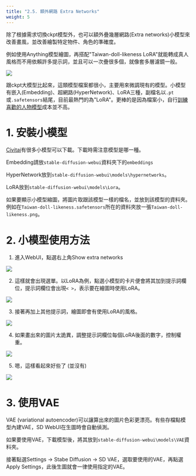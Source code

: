 ```yaml
---
title: "2.5. 額外網路 Extra Networks"
weight: 5
---
```


除了根據需求切換ckpt模型外，也可以額外疊幾層網路(Extra networks)小模型來改善畫風，並改善繪製特定物件、角色的準確度。

例如使用Anything模型繪圖，再搭配"Taiwan-doll-likeness LoRA"就能轉成真人風格而不用依賴許多提示詞，並且可以一次疊很多個，就像套多層濾鏡一般。

![](/posts/stable-diffusion-webui-manuals/images/GJ7CJT5.webp)

跟ckpt大模型比起來，這類模型檔案都很小，主要用來微調現有的模型。小模型有嵌入(Embedding)、超網路(HyperNetwork)、LoRA三種，副檔名以`.pt`或`.safetensors`結尾，目前最熱門的為"LoRA"。更棒的是因為檔案小，自行[訓練喜歡的人物模型](/posts/stable-diffusion-webui-manuals/training/)成本並不高。


# 1. 安裝小模型

[Civitai](https://civitai.com/tag/lora)有很多小模型可以下載。下載時需注意模型是哪一種。

Embedding請放`stable-diffusion-webui`資料夾下的`embeddings`

HyperNetwork放到`stable-diffusion-webui\models\hypernetworks`。

LoRA放到`stable-diffusion-webui\models\Lora`。

如果要顯示小模型縮圖，將圖片取跟該模型一樣的檔名，並放到該模型的資料夾。例如在`Taiwan-doll-likeness.safetensors`所在的資料夾放一張`Taiwan-doll-likeness.png`。


# 2. 小模型使用方法

1. 進入WebUI，點選右上角Show extra networks

![](/posts/stable-diffusion-webui-manuals/images/MaaUngp.webp)

2. 這樣就會出現選單。以LoRA為例，點選小模型的卡片便會將其加到提示詞欄位，提示詞欄位會出現`< >`，表示要在繪圖時使用LoRA。

![](/posts/stable-diffusion-webui-manuals/images/GCgN6JA.webp)

3. 接著再加上其他提示詞，繪圖即會有使用LoRA的風格。

![](/posts/stable-diffusion-webui-manuals/images/vKKJAST.webp)

4. 如果畫出來的圖片太詭異，調整提示詞欄位每個LoRA後面的數字，控制權重。

![](/posts/stable-diffusion-webui-manuals/images/F371fSN.webp)

5. 嗯，這樣看起來好些了 (並沒有)

![](/posts/stable-diffusion-webui-manuals/images/VLBuSMp.webp)


# 3. 使用VAE

VAE (variational autoencoder)可以讓算出來的圖片色彩更漂亮。有些存檔點模型內建VAE，SD WebUI在生圖時會自動偵測。

如果要使用VAE，下載模型後，將其放到`stable-diffusion-webui\models\VAE`資料夾。

接著點選Settings → Stabe Diffusion → SD VAE，選取要使用的VAE，再點選Apply Settings，此後生圖就會一律使用指定的VAE。


